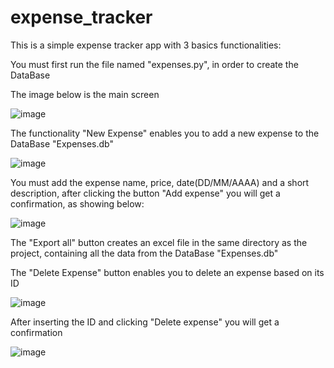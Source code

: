 # expense_tracker

This is a simple expense tracker app with 3 basics functionalities:

You must first run the file named "expenses.py", in order to create the DataBase

The image below is the main screen

![image](https://user-images.githubusercontent.com/69828127/170800592-ef5163b7-0394-4f9f-92cf-e80b220aecc8.png)


The functionality "New Expense" enables you to add a new expense to the DataBase "Expenses.db"

![image](https://user-images.githubusercontent.com/69828127/170800651-bb757649-a42a-4790-967e-f2a464343241.png)

You must add the expense name, price, date(DD/MM/AAAA) and a short description, after clicking the button "Add expense"
you will get a confirmation, as showing below:

![image](https://user-images.githubusercontent.com/69828127/170800844-23a9a77b-897a-44c4-97ef-b4736922b718.png)

The "Export all" button creates an excel file in the same directory as the project, containing all the data from the DataBase "Expenses.db"

The "Delete Expense" button enables you to delete an expense based on its ID

![image](https://user-images.githubusercontent.com/69828127/170801051-849de236-b770-4b7d-8712-2ce133f8cced.png)

After inserting the ID and clicking "Delete expense" you will get a confirmation

![image](https://user-images.githubusercontent.com/69828127/170801180-ca87c507-279e-4b4e-b29f-1fcba10358cb.png)
